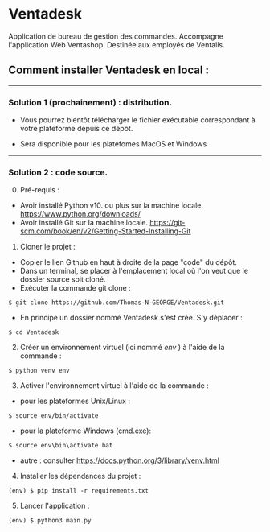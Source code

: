 # Ventadesk

Application de bureau de gestion des commandes.
Accompagne l'application Web Ventashop.
Destinée aux employés de Ventalis.

## Comment installer Ventadesk en local : 
---

### Solution 1 (prochainement) : distribution.

 - Vous pourrez bientôt télécharger le fichier exécutable correspondant à votre plateforme depuis ce dépôt.

 - Sera disponible pour les platefomes MacOS et Windows
---

### Solution 2 : code source.

0. Pré-requis : 
 - Avoir installé Python v10. ou plus sur la machine locale. https://www.python.org/downloads/
 - Avoir installé Git sur la machine locale. https://git-scm.com/book/en/v2/Getting-Started-Installing-Git

1. Cloner le projet : 
 - Copier le lien Github en haut à droite de la page "code" du dépôt.
 - Dans un terminal, se placer à l'emplacement local où l'on veut que le dossier source soit cloné.
 - Exécuter la commande git clone : 
````
$ git clone https://github.com/Thomas-N-GEORGE/Ventadesk.git
````

 - En principe un dossier nommé Ventadesk s'est crée. S'y déplacer : 
````
$ cd Ventadesk
````
2. Créer un environnement virtuel (ici nommé *env* ) à l'aide de la commande : 
````
$ python venv env
````

3. Activer l'environnement virtuel à l'aide de la commande : 
 
* pour les plateformes Unix/Linux : 
````
$ source env/bin/activate
````

* pour la plateforme Windows (cmd.exe):
````
$ source env\bin\activate.bat
````
 * autre : consulter https://docs.python.org/3/library/venv.html


4. Installer les dépendances du projet : 
````
(env) $ pip install -r requirements.txt
````

5. Lancer l'application : 
````
(env) $ python3 main.py
````
